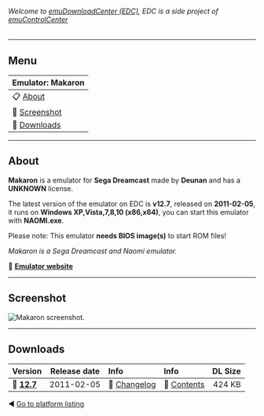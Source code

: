 ###### Welcome to [emuDownloadCenter (EDC)](https://github.com/PhoenixInteractiveNL/emuDownloadCenter/wiki/), EDC is a side project of [emuControlCenter](https://github.com/PhoenixInteractiveNL/emuControlCenter/wiki/)
***
## Menu
| **Emulator: Makaron** |
|:---------|
| :clipboard: [About](#about) |
| :sunrise: [Screenshot](#screenshot) |
| :floppy_disk: [Downloads](#downloads) |
***
## About
**Makaron** is a emulator for **Sega Dreamcast** made by **Deunan** and has a **UNKNOWN** license.

The latest version of the emulator on EDC is **v12.7**, released on **2011-02-05**, it runs on **Windows XP,Vista,7,8,10 (x86,x64)**, you can start this emulator with **NAOMI.exe**.

Please note: This emulator **needs BIOS image(s)** to start ROM files!

_Makaron is a Sega Dreamcast and Naomi emulator._

:link: [**Emulator website**](http://dknute.livejournal.com)
***
## Screenshot
![](https://raw.githubusercontent.com/PhoenixInteractiveNL/emuDownloadCenter/master/hooks/makaron/screen.jpg "Makaron screenshot.")
***
## Downloads
| Version  | Release date  | Info       | Info       | DL Size    |
|:---------|:-------------:|:-----------|:-----------|-----------:|
| :floppy_disk: [**12.7**](https://github.com/PhoenixInteractiveNL/edc-repo0004/raw/master/makaron/12.7.7z) | 2011-02-05 | :page_facing_up: [Changelog](https://github.com/PhoenixInteractiveNL/edc-repo0004/blob/master/makaron/12.7_changelog.txt) | :mag_right: [Contents](https://github.com/PhoenixInteractiveNL/edc-repo0004/blob/master/makaron/12.7_contents.txt) | 424 KB |

:arrow_backward: [Go to platform listing](https://github.com/PhoenixInteractiveNL/emuDownloadCenter/wiki/EDC-Platform-List)
